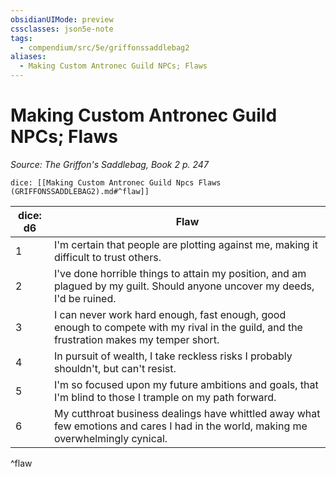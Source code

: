 ```yaml
---
obsidianUIMode: preview
cssclasses: json5e-note
tags:
  - compendium/src/5e/griffonssaddlebag2
aliases:
  - Making Custom Antronec Guild NPCs; Flaws
---
```

# Making Custom Antronec Guild NPCs; Flaws
*Source: The Griffon's Saddlebag, Book 2 p. 247* 

`dice: [[Making Custom Antronec Guild Npcs Flaws (GRIFFONSSADDLEBAG2).md#^flaw]]`

| dice: d6 | Flaw |
|----------|------|
| 1 | I'm certain that people are plotting against me, making it difficult to trust others. |
| 2 | I've done horrible things to attain my position, and am plagued by my guilt. Should anyone uncover my deeds, I'd be ruined. |
| 3 | I can never work hard enough, fast enough, good enough to compete with my rival in the guild, and the frustration makes my temper short. |
| 4 | In pursuit of wealth, I take reckless risks I probably shouldn't, but can't resist. |
| 5 | I'm so focused upon my future ambitions and goals, that I'm blind to those I trample on my path forward. |
| 6 | My cutthroat business dealings have whittled away what few emotions and cares I had in the world, making me overwhelmingly cynical. |
^flaw
